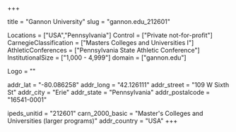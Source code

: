 
+++

title = "Gannon University"
slug = "gannon.edu_212601"

Locations = ["USA","Pennsylvania"]
Control = ["Private not-for-profit"]
CarnegieClassification = ["Masters Colleges and Universities I"]
AthleticConferences = ["Pennsylvania State Athletic Conference"]
InstitutionalSize = ["1,000 - 4,999"]
domain = ["gannon.edu"]

Logo = ""

addr_lat = "-80.086258"
addr_long = "42.126111"
addr_street = "109 W Sixth St"
addr_city = "Erie"
addr_state = "Pennsylvania"
addr_postalcode = "16541-0001"

ipeds_unitid = "212601"
carn_2000_basic = "Master's Colleges and Universities (larger programs)"
addr_country = "USA"
+++
    
